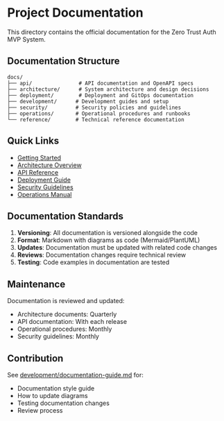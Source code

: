 # Project Documentation

This directory contains the official documentation for the Zero Trust Auth MVP System.

## Documentation Structure

```
docs/
├── api/               # API documentation and OpenAPI specs
├── architecture/      # System architecture and design decisions
├── deployment/        # Deployment and GitOps documentation
├── development/      # Development guides and setup
├── security/         # Security policies and guidelines
├── operations/       # Operational procedures and runbooks
└── reference/        # Technical reference documentation
```

## Quick Links

- [Getting Started](development/getting-started.md)
- [Architecture Overview](architecture/overview.md)
- [API Reference](api/README.md)
- [Deployment Guide](deployment/README.md)
- [Security Guidelines](security/README.md)
- [Operations Manual](operations/README.md)

## Documentation Standards

1. **Versioning**: All documentation is versioned alongside the code
2. **Format**: Markdown with diagrams as code (Mermaid/PlantUML)
3. **Updates**: Documentation must be updated with related code changes
4. **Reviews**: Documentation changes require technical review
5. **Testing**: Code examples in documentation are tested

## Maintenance

Documentation is reviewed and updated:
- Architecture documents: Quarterly
- API documentation: With each release
- Operational procedures: Monthly
- Security guidelines: Monthly

## Contribution

See [development/documentation-guide.md](development/documentation-guide.md) for:
- Documentation style guide
- How to update diagrams
- Testing documentation changes
- Review process
